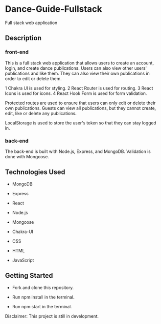 # Dance-Guide-Fullstack

Full stack web application

## Description

### front-end

This is a full stack web application that allows users to create an account, login, and create dance publications. Users can also view other users' publications and like them. They can also view their own publications in order to edit or delete them.

1 Chakra UI is used for styling.
2 React Router is used for routing.
3 React Icons is used for icons.
4 React Hook Form is used for form validation.

Protected routes are used to ensure that users can only edit or delete their own publications.
Guests can view all publications, but they cannot create, edit, like or delete any publications.

LocalStorage is used to store the user's token so that they can stay logged in.

### back-end

The back-end is built with Node.js, Express, and MongoDB.
Validation is done with Mongoose.

## Technologies Used

- MongoDB

- Express

- React

- Node.js

- Mongoose

- Chakra-UI

- CSS

- HTML

- JavaScript

## Getting Started

- Fork and clone this repository.

- Run npm install in the terminal.

- Run npm start in the terminal.

Disclaimer: This project is still in development.
